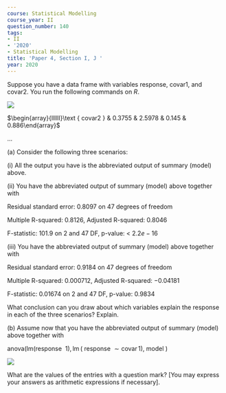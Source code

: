 ```yaml
---
course: Statistical Modelling
course_year: II
question_number: 140
tags:
- II
- '2020'
- Statistical Modelling
title: 'Paper 4, Section I, J '
year: 2020
---
```




Suppose you have a data frame with variables response, covar1, and covar2. You run the following commands on $R$.

![](https://cdn.mathpix.com/cropped/2022_04_28_bbf15a0aea848371efd9g-092.jpg?height=214&width=592&top_left_y=295&top_left_x=164)

$\begin{array}{llllll}\text { covar2 } & 0.3755 & 2.5978 & 0.145 & 0.886\end{array}$

...

(a) Consider the following three scenarios:

(i) All the output you have is the abbreviated output of summary (model) above.

(ii) You have the abbreviated output of summary (model) above together with

Residual standard error: $0.8097$ on 47 degrees of freedom

Multiple R-squared: $0.8126$, Adjusted R-squared: $0.8046$

F-statistic: $101.9$ on 2 and 47 DF, p-value: < $2.2 e-16$

(iii) You have the abbreviated output of summary (model) above together with

Residual standard error: $0.9184$ on 47 degrees of freedom

Multiple R-squared: $0.000712$, Adjusted R-squared: $-0.04181$

F-statistic: $0.01674$ on 2 and 47 DF, p-value: $0.9834$

What conclusion can you draw about which variables explain the response in each of the three scenarios? Explain.

(b) Assume now that you have the abbreviated output of summary (model) above together with

anova(lm(response $~ 1), \operatorname{lm}($ response $\sim \operatorname{covar} 1)$, model $)$

![](https://cdn.mathpix.com/cropped/2022_04_28_bbf15a0aea848371efd9g-092.jpg?height=139&width=602&top_left_y=1184&top_left_x=173)

What are the values of the entries with a question mark? [You may express your answers as arithmetic expressions if necessary].